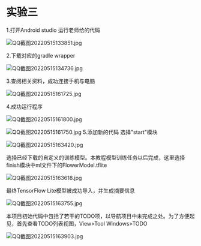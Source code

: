 # 实验三
1.打开Android studio 运行老师给的代码

![QQ截图20220515133851.jpg](https://s2.loli.net/2022/05/15/6RVM7gJwLA1bshr.jpg)

2.下载对应的gradle wrapper 

![QQ截图20220515134736.jpg](https://s2.loli.net/2022/05/15/uBlC5oJdwNHSV2g.jpg)

3.查阅相关资料，成功连接手机与电脑

![QQ截图20220515161725.jpg](https://s2.loli.net/2022/05/15/YspTvNHQW91hq4a.jpg)

4.成功运行程序

![QQ截图20220515161800.jpg](https://s2.loli.net/2022/05/15/GXVgs24C38EmxhL.jpg)

![QQ截图20220515161750.jpg](https://s2.loli.net/2022/05/15/HU8Ihx73QLtukBY.jpg)
5.添加新的代码
选择"start"模块

![QQ截图20220515163420.jpg](https://s2.loli.net/2022/05/15/3hYiWOaNlX69Mxj.jpg)

选择已经下载的自定义的训练模型。本教程模型训练任务以后完成，这里选择finish模块中ml文件下的FlowerModel.tflite

![QQ截图20220515163618.jpg](https://s2.loli.net/2022/05/15/kpSGFQxn3vEJLRt.jpg)

最终TensorFlow Lite模型被成功导入，并生成摘要信息

![QQ截图20220515163755.jpg](https://s2.loli.net/2022/05/15/JB9VZMaWto48ElP.jpg)

本项目初始代码中包括了若干的TODO项，以导航项目中未完成之处。为了方便起见，首先查看TODO列表视图，View>Tool Windows>TODO

![QQ截图20220515163903.jpg](https://s2.loli.net/2022/05/15/EDU17JKmXCAdWO9.jpg)